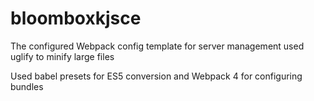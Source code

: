 # bloomboxkjsce

The configured Webpack config template for server management used uglify to minify large files

  Used babel presets for ES5 conversion and Webpack 4 for configuring bundles
  

